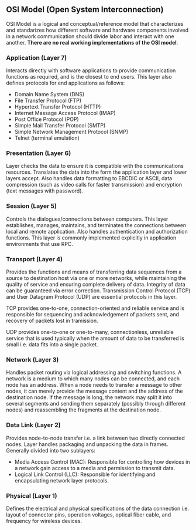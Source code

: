 ## OSI Model (Open System Interconnection)

OSI Model is a logical and conceptual/reference model that characterizes and standarizes how different software and hardware components involved in a network communication should divide labor and interact with one another. **There are no real working implementations of the OSI model**.

### Application (Layer 7)

Interacts directly with software applications to provide communication functions as required, and is the closest to end users. This layer also defines protocols for end applications as follows:

- Domain Name System (DNS)
- File Transfer Protocol (FTP)
- Hypertext Transfer Protocol (HTTP)
- Internet Massage Access Protocol (IMAP)
- Post Office Protocol (POP)
- Simple Mail Transfer Protocol (SMTP)
- Simple Network Management Protocol (SNMP)
- Telnet (terminal emulation)

### Presentation (Layer 6)

Layer checks the data to ensure it is compatible with the communications resources. Translates the data into the form the application layer and lower layers accept. Also handles data formatting to EBCDIC or ASCII, data compression (such as video calls for faster transmission) and encryption (text messages with password).

### Session (Layer 5)

Controls the dialogues/connections between computers. This layer establishes, manages, maintains, and terminates the connections between local and remote application. Also handles authentication and authorization functions. This layer is commonly implemented explicitly in application environments that use RPC.

### Transport (Layer 4)

Provides the functions and means of transferring data sequences from a source to destination host via one or more networks, while maintaining the quality of service and ensuring complete delivery of data. Integrity of data can be guaranteed via error correction. Transmission Control Protocol (TCP) and User Datagram Protocol (UDP) are essential protocols in this layer.

TCP provides one-to-one, connection-oriented and reliable service and is responsible for sequencing and acknowledgement of packets sent, and recovery of packets lost in tramission.

UDP provides one-to-one or one-to-many, connectionless, unreliable service that is used typically when the amount of data to be transferred is small i.e. data fits into a single packet.

### Network (Layer 3)

Handles packet routing via logical addressing and switching functions. A network is a medium to which many nodes can be connected, and each node has an address. When a node needs to transfer a message to other nodes, it can merely provide the message content and the address of the destination node. If the message is long, the network may split it into several segments and sending them separately (possibly through different nodes) and reassembling the fragments at the destination node.

### Data Link (Layer 2)

Provides node-to-node transfer i.e. a link between two directly connected nodes. Layer handles packaging and unpacking the data in frames. Generally divided into two sublayers:

- Media Access Control (MAC): Responsible for controlling how devices in a network gain access to a media and permission to transmit data.
- Logical Link Control (LLC): Responsible for identifying and encapsulating network layer protocols.

### Physical (Layer 1)

Defines the electrical and physical specifications of the data connection i.e. layout of connector pins, operation voltages, optical fiber cable, and frequency for wireless devices.
